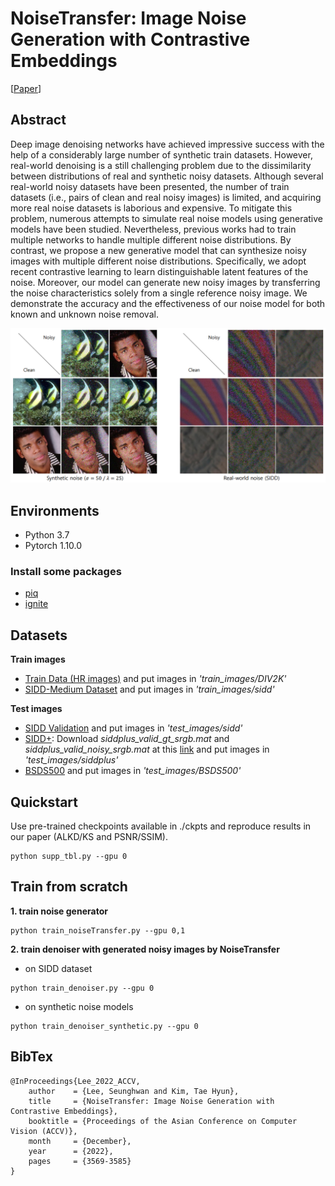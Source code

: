 
# NoiseTransfer: Image Noise Generation with Contrastive Embeddings
[[Paper](https://openaccess.thecvf.com/content/ACCV2022/html/Lee_NoiseTransfer_Image_Noise_Generation_with_Contrastive_Embeddings_ACCV_2022_paper.html)]



## Abstract
Deep image denoising networks have achieved impressive success with the help of a considerably large number of synthetic train datasets. However, real-world denoising is a still challenging problem due to the dissimilarity between distributions of real and synthetic noisy datasets. Although several real-world noisy datasets have been presented, the number of train datasets (i.e., pairs of clean and real noisy images) is limited, and acquiring more real noise datasets is laborious and expensive. To mitigate this problem, numerous attempts to simulate real noise models using generative models have been studied. Nevertheless, previous works had to train multiple networks to handle multiple different noise distributions. By contrast, we propose a new generative model that can synthesize noisy images with multiple different noise distributions. Specifically, we adopt recent contrastive learning to learn distinguishable latent features of the noise. Moreover, our model can generate new noisy images by transferring the noise characteristics solely from a single reference noisy image. We demonstrate the accuracy and the effectiveness of our noise model for both known and unknown noise removal.


![](./figs/fig1.PNG)


## Environments
- Python 3.7
- Pytorch 1.10.0

### Install some packages
- [piq](https://anaconda.org/photosynthesis-team/piq)
- [ignite](https://anaconda.org/pytorch/ignite)



## Datasets
**Train images**
- [Train Data (HR images)](https://data.vision.ee.ethz.ch/cvl/DIV2K/) and put images in *'train_images/DIV2K'*
- [SIDD-Medium Dataset](https://www.eecs.yorku.ca/~kamel/sidd/dataset.php) and put images in *'train_images/sidd'*

**Test images**
- [SIDD Validation](https://www.eecs.yorku.ca/~kamel/sidd/benchmark.php) and put images in *'test_images/sidd'*
- [SIDD+](https://arxiv.org/pdf/2005.04117.pdf): Download *siddplus_valid_gt_srgb.mat* and *siddplus_valid_noisy_srgb.mat* at this [link](https://bit.ly/siddplus_data) and put images in *'test_images/siddplus'*
- [BSDS500](https://www2.eecs.berkeley.edu/Research/Projects/CS/vision/grouping/resources.html) and put images in *'test_images/BSDS500'*



## Quickstart
Use pre-trained checkpoints available in ./ckpts and reproduce results in our paper (ALKD/KS and PSNR/SSIM).
```
python supp_tbl.py --gpu 0
```


## Train from scratch
**1. train noise generator**
```
python train_noiseTransfer.py --gpu 0,1
```

**2. train denoiser with generated noisy images by NoiseTransfer**

- on SIDD dataset
```
python train_denoiser.py --gpu 0
```

- on synthetic noise models
```
python train_denoiser_synthetic.py --gpu 0
```







## BibTex
```
@InProceedings{Lee_2022_ACCV,
    author    = {Lee, Seunghwan and Kim, Tae Hyun},
    title     = {NoiseTransfer: Image Noise Generation with Contrastive Embeddings},
    booktitle = {Proceedings of the Asian Conference on Computer Vision (ACCV)},
    month     = {December},
    year      = {2022},
    pages     = {3569-3585}
}
```
